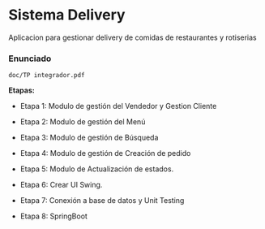 # Sistema Delivery

Aplicacion para gestionar delivery de comidas de restaurantes y rotiserias



### Enunciado

`doc/TP integrador.pdf`



**Etapas:**

* Etapa 1: Modulo de gestión del Vendedor y Gestion Cliente

* Etapa 2: Modulo de gestión del Menú

* Etapa 3: Modulo de gestión de Búsqueda

* Etapa 4: Modulo de gestión de Creación de pedido

* Etapa 5: Modulo de Actualización de estados.

* Etapa 6: Crear UI Swing.

* Etapa 7: Conexión a base de datos y Unit Testing

* Etapa 8: SpringBoot
